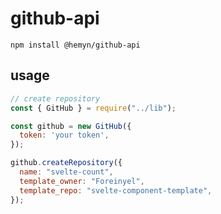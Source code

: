 # github-api

```
npm install @hemyn/github-api
```

## usage

```javascript
// create repository
const { GitHub } = require("../lib");

const github = new GitHub({
  token: 'your token',
});

github.createRepository({
  name: "svelte-count",
  template_owner: "Foreinyel",
  template_repo: "svelte-component-template",
});
```
